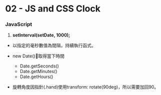 # 02 - JS and CSS Clock

### JavaScript
1. **setInterval(setDate, 1000);**
  * 以指定的毫秒數值為間隔，持續執行函式。
  * new Date()取得當下時間
    * Date.getSeconds()
    * Date.getMinutes()
    * Date.getHours()
  
  * 旋轉角度因指針(.hand)使用transform: rotate(90deg)，所以需要加回90。


